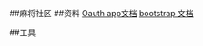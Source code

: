 ##麻将社区
##资料
[Oauth app文档](https://developer.github.com/apps/)
[bootstrap 文档](https://v3.bootcss.com/components/)

##工具